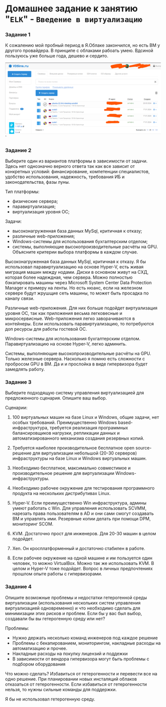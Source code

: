 # Домашнее задание к занятию "`ELK`" - `Введение в виртуализацию`

### Задание 1
К сожалению мой пробный период в Я.Облаке закончился, но есть ВМ у другого провайдера. В принципе с облаками рабоать умею. Вдсиной пользуюсь уже больше года, дешево и сердито.

![elastic](https://github.com/SashkaSer/05-virt/blob/main/img/vdsina.png)`

### Задание 2
Выберите один из вариантов платформы в зависимости от задачи. Здесь нет однозначно верного ответа так как все зависит от конкретных условий: финансирование, компетенции специалистов, удобство использования, надежность, требования ИБ и законодательства, фазы луны.

Тип платформы:

* физические сервера;
* паравиртуализация;
* виртуализация уровня ОС;

Задачи:

* высоконагруженная база данных MySql, критичная к отказу;
* различные web-приложения;
* Windows-системы для использования бухгалтерским отделом;
* системы, выполняющие высокопроизводительные расчёты на GPU.  
Объясните критерии выбора платформы в каждом случае.  


Высоконагруженная база данных MySql, критичная к отказу. Я бы использовал паравиртуализацию на основе Hyper-V, есть живая миграция машин между нодами. Диски в основном живут на СХД, которая более надеждная, чем сервера. Можно полностью бэкапировать машины через Microsoft System Center Data Protection Manager к примеру на ленты. Но есть нюанс, если на железном сервере будут жрушщие сеть машины, то может быть просадка по каналу связи. 

Различные web-приложения. Для них больше подойдет виртуализация уровня ОС, так как приложения весьма легковесные и микросервисные. Web-приложения легко заворачиваются в контейнеры. Если использовать паравиртуализацию, то потребуются доп ресурсы для работы гостевой ОС.

Windows-системы для использования бухгалтерским отделом. Паравиртуализацию на основе Hyper-V, легко админить.

Системы, выполняющие высокопроизводительные расчёты на GPU. Только железные сервера. Насколько я помню есть сложности с пробросом GPU в ВМ. Да и и прослойка в виде гипервизора будет замедлять работу.

### Задание 3
Выберите подходящую систему управления виртуализацией для предложенного сценария. Опишите ваш выбор.

Сценарии:

1. 100 виртуальных машин на базе Linux и Windows, общие задачи, нет особых требований. Преимущественно Windows based-инфраструктура, требуется реализация программных балансировщиков нагрузки, репликации данных и автоматизированного механизма создания резервных копий.
2. Требуется наиболее производительное бесплатное open source-решение для виртуализации небольшой (20-30 серверов) инфраструктуры на базе Linux и Windows виртуальных машин.
3. Необходимо бесплатное, максимально совместимое и производительное решение для виртуализации Windows-инфраструктуры.
4. Необходимо рабочее окружение для тестирования программного продукта на нескольких дистрибутивах Linux.

1. Hyper-V. Если преимущественно Win инфраструктура, админы умеют работать с Win. Для управления использовать SCVMM, нарезать права пользователям в AD и они сами смогут создавать ВМ и управлять ими. Резервные копии делать при помощи DPM, мониторинг SCOM.
2. KVM. Достаточно прост для инженеров. Для 20-30 машин в целом подойдет.
3. Xen. Он кросплатформенный и достаточно стабилен в работе.
4. Если рабочее окружение на одной машине и им пользуется один человек, то можно VirtualBox. Можно так же использовать KVM. В целом и Hyper-V тоже подойдет. Вопрос в личных предпочтениях прошлом опыте работы с гипервизорами. 

### Задание 4
Опишите возможные проблемы и недостатки гетерогенной среды виртуализации (использования нескольких систем управления виртуализацией одновременно) и что необходимо сделать для минимизации этих рисков и проблем. Если бы у вас был выбор, создавали бы вы гетерогенную среду или нет?

Проблемы:
* Нужно держать несколько команд инженеров под каждое решение
* Проблемы с бекапированием, мониторингом, накладные расходы на автоматизацию и прочее.
* Накладные расходы на покупку лицензий и поддежки
* В зависимости от вендора гипервизора могут быть проблемы с подбором оборудования

Что можно сделать? Избавиться от гетерогенности и перевести все на одно решение. При планировании новых инсталяций облаков отказаться от гетерогенности. Если избавиться от гетерогенности нельзя, то нужны сильные команды для поддержки.

Я бы не использовал гетерогенную среду.


